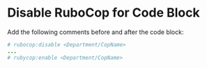 # Disable RuboCop for Code Block

Add the following comments before and after the code block:

```ruby
# rubocop:disable <Department/CopName>
...
# rubycop:enable <Department/CopName>
```
